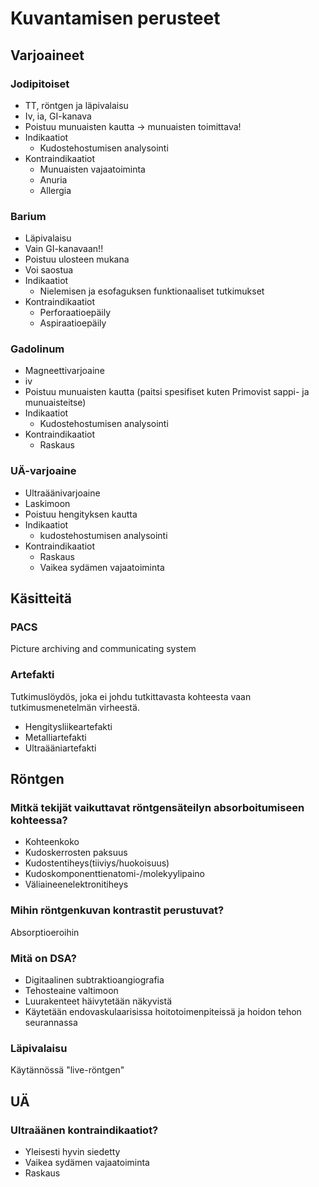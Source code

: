 # Kuvantamisen perusteet


## Varjoaineet

### Jodipitoiset
- TT, röntgen ja läpivalaisu
- Iv, ia, GI-kanava
- Poistuu munuaisten kautta -> munuaisten toimittava!
- Indikaatiot
    * Kudostehostumisen analysointi
- Kontraindikaatiot
    * Munuaisten vajaatoiminta
    * Anuria
    * Allergia


### Barium

- Läpivalaisu
- Vain GI-kanavaan!!
- Poistuu ulosteen mukana
- Voi saostua
- Indikaatiot
    * Nielemisen ja esofaguksen funktionaaliset tutkimukset
- Kontraindikaatiot
    * Perforaatioepäily
    * Aspiraatioepäily


### Gadolinum

- Magneettivarjoaine
- iv
- Poistuu munuaisten kautta (paitsi spesifiset kuten Primovist sappi- ja munuaisteitse)
- Indikaatiot
    * Kudostehostumisen analysointi
- Kontraindikaatiot
    * Raskaus


### UÄ-varjoaine

- Ultraäänivarjoaine
- Laskimoon
- Poistuu hengityksen kautta
- Indikaatiot
    * kudostehostumisen analysointi
- Kontraindikaatiot
    * Raskaus
    * Vaikea sydämen vajaatoiminta

## Käsitteitä

### PACS

Picture archiving and communicating system

### Artefakti

Tutkimuslöydös, joka ei johdu tutkittavasta kohteesta vaan tutkimusmenetelmän virheestä.
- Hengitysliikeartefakti 
- Metalliartefakti
- Ultraääniartefakti

## Röntgen

### Mitkä tekijät vaikuttavat röntgensäteilyn absorboitumiseen kohteessa?

- Kohteenkoko
- Kudoskerrosten paksuus
- Kudostentiheys(tiiviys/huokoisuus)
- Kudoskomponenttienatomi-/molekyylipaino
- Väliaineenelektronitiheys


### Mihin röntgenkuvan kontrastit perustuvat?

Absorptioeroihin


### Mitä on DSA?

- Digitaalinen subtraktioangiografia
- Tehosteaine valtimoon
- Luurakenteet häivytetään näkyvistä
- Käytetään endovaskulaarisissa hoitotoimenpiteissä ja hoidon tehon seurannassa


### Läpivalaisu

Käytännössä "live-röntgen"


## UÄ

### Ultraäänen kontraindikaatiot?

- Yleisesti hyvin siedetty
- Vaikea sydämen vajaatoiminta
- Raskaus
